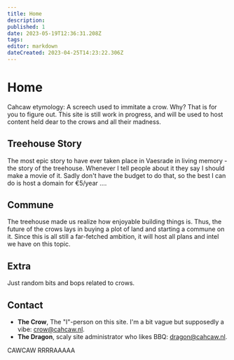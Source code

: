 ```yaml
---
title: Home
description: 
published: 1
date: 2023-05-19T12:36:31.208Z
tags: 
editor: markdown
dateCreated: 2023-04-25T14:23:22.306Z
---
```


# Home
Cahcaw etymology: A screech used to immitate a crow.
Why? That is for you to figure out.
This site is still work in progress, and will be used to host content held dear to the crows and all their madness.

## Treehouse Story
The most epic story to have ever taken place in Vaesrade in living memory - the story of the treehouse. Whenever I tell people about it they say I should make a movie of it. Sadly don't have the budget to do that, so the best I can do is host a domain for €5/year ....

## Commune
The treehouse made us realize how enjoyable building things is. Thus, the future of the crows lays in buying a plot of land and starting a commune on it. Since this is all still a far-fetched ambition, it will host all plans and intel we have on this topic.

## Extra
Just random bits and bops related to crows.

## Contact
- **The Crow**, The "I"-person on this site. I'm a bit vague but supposedly a vibe: [crow@cahcaw.nl](mailto:thecrow@cahcaw.nl).
- **The Dragon**, scaly site administrator who likes BBQ: [dragon@cahcaw.nl](mailto:thedragon@cahcaw.nl).

CAWCAW RRRRAAAAA